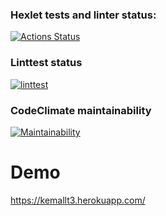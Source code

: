 ### Hexlet tests and linter status:
[![Actions Status](https://github.com/kemallt/php-project-lvl3/workflows/hexlet-check/badge.svg)](https://github.com/kemallt/php-project-lvl3/actions)
### Linttest status
[![linttest](https://github.com/kemallt/php-project-lvl3/actions/workflows/linttest.yml/badge.svg)](https://github.com/kemallt/php-project-lvl3/actions/workflows/linttest.yml)
### CodeClimate maintainability
[![Maintainability](https://api.codeclimate.com/v1/badges/1e37ea63cb8cca0db1df/maintainability)](https://codeclimate.com/github/kemallt/php-project-lvl3/maintainability)

# Demo
https://kemallt3.herokuapp.com/
